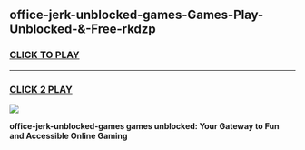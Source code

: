 
## office-jerk-unblocked-games-Games-Play-Unblocked-&-Free-rkdzp
<h3>
<a href="https://premium76.site?title=office-jerk-unblocked-games&ref=24A">CLICK TO PLAY</a></h3>
<hr>

<h3>
<a href="https://premium76.site?title=office-jerk-unblocked-games&ref=24A">CLICK 2 PLAY</a>
  
</h3>

<a href="https://premium76.site?title=office-jerk-unblocked-games&ref=24A"><img src="https://clearcache.store/games.png"></a>


**office-jerk-unblocked-games games unblocked: Your Gateway to Fun and Accessible Online Gaming**
